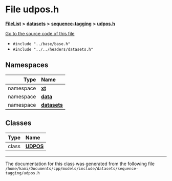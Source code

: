 

# File udpos.h



[**FileList**](files.md) **>** [**datasets**](dir_29ff4802398ba4a572b958e731c7adb4.md) **>** [**sequence-tagging**](dir_c4dca688f613c914aa3d806c1f628e0e.md) **>** [**udpos.h**](udpos_8h.md)

[Go to the source code of this file](udpos_8h_source.md)



* `#include "../base/base.h"`
* `#include "../../headers/datasets.h"`













## Namespaces

| Type | Name |
| ---: | :--- |
| namespace | [**xt**](namespacext.md) <br> |
| namespace | [**data**](namespacext_1_1data.md) <br> |
| namespace | [**datasets**](namespacext_1_1data_1_1datasets.md) <br> |


## Classes

| Type | Name |
| ---: | :--- |
| class | [**UDPOS**](classxt_1_1data_1_1datasets_1_1UDPOS.md) <br> |



















































------------------------------
The documentation for this class was generated from the following file `/home/kami/Documents/cpp/models/include/datasets/sequence-tagging/udpos.h`

